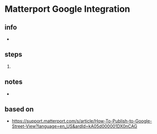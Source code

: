 # Matterport Google Integration  

## info  
* 

## steps  
1. 

## notes  
*  

## based on  
*  https://support.matterport.com/s/article/How-To-Publish-to-Google-Street-View?language=en_US&ardId=kA05d000001DX0nCAG

